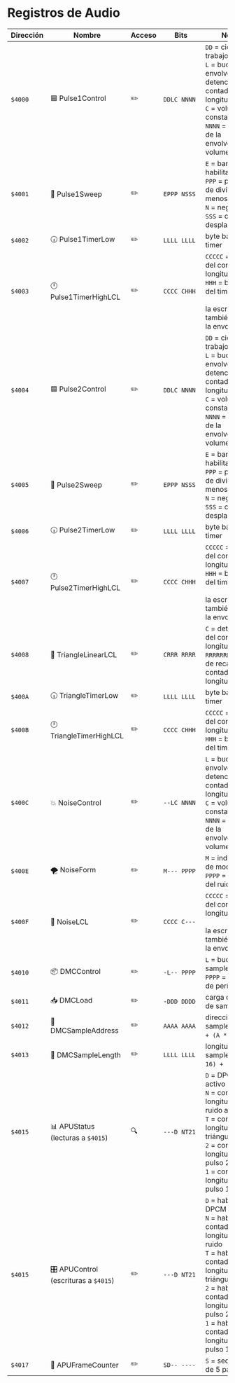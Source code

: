 # Registros de Audio

| Dirección | <div style="min-width:110px">Nombre</div> | <div style="min-width:50px">Acceso</div> | <div style="min-width:80px">Bits</div> | Notas                                                                                                                                                                                                                                    |
| --------- | ----------------------------------------- | ---------------------------------------- | -------------------------------------- | ---------------------------------------------------------------------------------------------------------------------------------------------------------------------------------------------------------------------------------------- |
| `$4000`   | 🟦 Pulse1Control                          | ✏️                                       | `DDLC NNNN`                            | `DD` = ciclo de trabajo<br />`L` = bucle de la envolvente / detención del contador de longitud<br />`C` = volumen constante<br />`NNNN` = período de la envolvente / volumen                                                             |
| `$4001`   | 🧹 Pulse1Sweep                            | ✏️                                       | `EPPP NSSS`                            | `E` = barrido habilitado<br />`PPP` = período de divisor menos uno<br />`N` = negativo<br />`SSS` = conteo de desplazamiento                                                                                                             |
| `$4002`   | 🕡 Pulse1TimerLow                         | ✏️                                       | `LLLL LLLL`                            | byte bajo del timer                                                                                                                                                                                                                      |
| `$4003`   | 🕛 Pulse1TimerHighLCL                     | ✏️                                       | `CCCC CHHH`                            | `CCCCC` = carga del contador de longitud<br />`HHH` = byte alto del timer<br /><br />la escritura también inicia la envolvente                                                                                                           |
| `$4004`   | 🟦 Pulse2Control                          | ✏️                                       | `DDLC NNNN`                            | `DD` = ciclo de trabajo<br />`L` = bucle de la envolvente / detención del contador de longitud<br />`C` = volumen constante<br />`NNNN` = período de la envolvente / volumen                                                             |
| `$4005`   | 🧹 Pulse2Sweep                            | ✏️                                       | `EPPP NSSS`                            | `E` = barrido habilitado<br />`PPP` = período de divisor menos uno<br />`N` = negativo<br />`SSS` = conteo de desplazamiento                                                                                                             |
| `$4006`   | 🕡 Pulse2TimerLow                         | ✏️                                       | `LLLL LLLL`                            | byte bajo del timer                                                                                                                                                                                                                      |
| `$4007`   | 🕛 Pulse2TimerHighLCL                     | ✏️                                       | `CCCC CHHH`                            | `CCCCC` = carga del contador de longitud<br />`HHH` = byte alto del timer<br /><br />la escritura también inicia la envolvente                                                                                                           |
| `$4008`   | 📏 TriangleLinearLCL                      | ✏️                                       | `CRRR RRRR`                            | `C` = detención del contador de longitud<br />`RRRRRRR` = valor de recarga del contador de longitud lineal                                                                                                                               |
| `$400A`   | 🕡 TriangleTimerLow                       | ✏️                                       | `LLLL LLLL`                            | byte bajo del timer                                                                                                                                                                                                                      |
| `$400B`   | 🕛 TriangleTimerHighLCL                   | ✏️                                       | `CCCC CHHH`                            | `CCCCC` = carga del contador de longitud<br />`HHH` = byte alto del timer                                                                                                                                                                |
| `$400C`   | 💥 NoiseControl                           | ✏️                                       | `--LC NNNN`                            | `L` = bucle de la envolvente / detención del contador de longitud<br />`C` = volumen constante<br />`NNNN` = período de la envolvente / volumen                                                                                          |
| `$400E`   | 🌪️ NoiseForm                              | ✏️                                       | `M--- PPPP`                            | `M` = indicador de modo<br />`PPPP` = período del ruido                                                                                                                                                                                  |
| `$400F`   | 📏 NoiseLCL                               | ✏️                                       | `CCCC C---`                            | `CCCCC` = carga del contador de longitud<br /><br />la escritura también inicia la envolvente                                                                                                                                            |
| `$4010`   | 📦 DMCControl                             | ✏️                                       | `-L-- PPPP`                            | `L` = bucle de sample<br />`PPPP` = índice de período                                                                                                                                                                                    |
| `$4011`   | 📥 DMCLoad                                | ✏️                                       | `-DDD DDDD`                            | carga directa de sample                                                                                                                                                                                                                  |
| `$4012`   | 🐏 DMCSampleAddress                       | ✏️                                       | `AAAA AAAA`                            | dirección de sample (`$C000 + (A * 64)`)                                                                                                                                                                                                 |
| `$4013`   | 📐 DMCSampleLength                        | ✏️                                       | `LLLL LLLL`                            | longitud de sample (`(L * 16) + 1`)                                                                                                                                                                                                      |
| `$4015`   | 📊 APUStatus<br />(lecturas a `$4015`)    | 🔍                                       | `---D NT21`                            | `D` = DPCM activo<br />`N` = contador de longitud de ruido activo<br />`T` = contador de longitud de triángulo activo<br />`2` = contador de longitud de pulso 2 activo<br />`1` = contador de longitud de pulso 1 activo                |
| `$4015`   | 🎛️ APUControl<br />(escrituras a `$4015`) | ✏️                                       | `---D NT21`                            | `D` = habilitar DPCM<br />`N` = habilitar contador de longitud de ruido<br />`T` = habilitar contador de longitud de triángulo<br />`2` = habilitar contador de longitud de pulso 2<br />`1` = habilitar contador de longitud de pulso 1 |
| `$4017`   | 🧮 APUFrameCounter                        | ✏️                                       | `SD-- ----`                            | `S` = secuencia de 5 pasos                                                                                                                                                                                                               |
